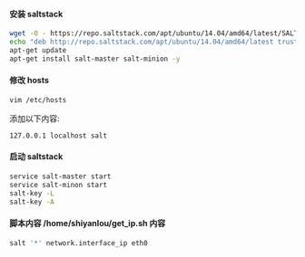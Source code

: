 #### 安装 saltstack

```bash
wget -O - https://repo.saltstack.com/apt/ubuntu/14.04/amd64/latest/SALTSTACK-GPG-KEY.pub | sudo apt-key add -
echo "deb http://repo.saltstack.com/apt/ubuntu/14.04/amd64/latest trusty main" | sudo tee /etc/apt/sources.list.d/saltstack.list
apt-get update
apt-get install salt-master salt-minion -y
```

#### 修改 hosts

```bash
vim /etc/hosts
```

添加以下内容:

```text
127.0.0.1 localhost salt
```

#### 启动 saltstack

```bash
service salt-master start
service salt-minon start
salt-key -L
salt-key -A
```

#### 脚本内容 /home/shiyanlou/get_ip.sh 内容

```bash
salt '*' network.interface_ip eth0
```
